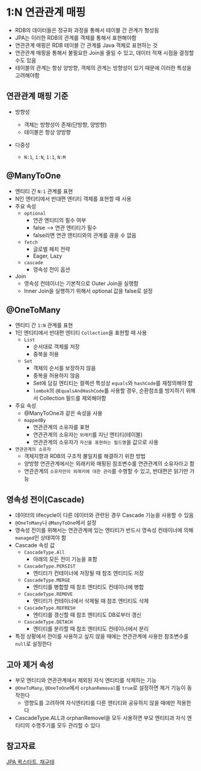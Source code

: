 #   1:N 연관관계 매핑
- RDB의 데이터들은 정규화 과정을 통해서 테이블 간 관계가 형성됨
- JPA는 이러한 RDB의 관계를 객체를 통해서 표현해야함
- 연관관계 매핑은 RDB 테이블 간 관계를 Java 객체로 표현하는 것
- 연관관계 매핑을 통해서 불필요한 Join을 줄일 수 있고, 데이터 적재 시점을 결정할 수도 있음
- 테이블의 관계는 항상 양방향, 객체의 관계는 방향성이 있기 때문에 이러한 특성을 고려해야함

##  연관관계 매핑 기준
- 방향성
  - 객체는 방향성이 존재(단방향, 양방향)
  - 테이블은 항상 양방향

- 다중성
  - `N:1`, `1:N`, `1:1`, `N:M`

##  @ManyToOne
- 엔티티 간 `N:1` 관계를 표현
- N인 엔티티에서 반대편 엔티티 객체를 표현할 때 사용
- 주요 속성
  - `optional`
    - 연관 엔티티의 필수 여부
    - false --> 연관 엔티티가 필수
    - false라면 연관 엔티티와의 관계를 끊을 수 없음
  - `fetch`
    - 글로벌 페치 전략
    - Eager, Lazy
  - `cascade`
    - 영속성 전이 옵션
- Join
  - 영속성 컨테이너는 기본적으로 Outer Join을 실행함
  - Inner Join을 실행하기 위해서 optional 값을 false로 설정

##  @OneToMany
- 엔티티 간 `1:N` 관계를 표현
- 1인 엔티티에서 반대편 엔티티 `Collection`을 표현할 때 사용
  - `List`
    - 순서대로 객체를 저장
    - 중복을 허용
  - `Set`
    - 객체의 순서를 보장하지 않음
    - 중복을 허용하지 않음
    - Set에 담길 엔티티는 컬렉션 특성상 `equals`와 `hashCode`를 재정의해야 함
    - `lombok`의 `@EqualsAndHashCode`를 사용할 경우, 순환참조를 방지하기 위해서 Collection 필드를 제외해야함
- 주요 속성
  - @ManyToOne과 같은 속성을 사용
  - `mappedBy`
    - 연관관계의 소유자를 표현
    - 연관관계의 소유자는 `외래키`를 지닌 엔티티(테이블)
    - 연관관계의 소유자가 `자신을 표현하는 필드명`을 값으로 사용
- `연관관계의 소유자`
  - 객체지향과 RDB의 구조적 불일치를 해결하기 위한 방법
  - 양방향 연관관계에서는 외래키와 매핑된 참조변수를 연관관계의 소유자라고 함
  - 연관관계의 `소유자만이 외래키에 대한 관리`를 수행할 수 있고, 반대편은 읽기만 가능

##  영속성 전이(Cascade)
- 데이터의 lifecycle이 다른 데이터와 관련된 경우 Cascade 기능을 사용할 수 있음
- `@OneToMany`나 `@ManyToOne`에서 설정
- 영속성 전이를 위해서는 연관관계에 있는 엔티티가 반드시 영속성 컨테이너에 의해 `managed`인 상태여야 함
- Cascade 속성 값
  - `CascadeType.All`
    - 아래의 모든 전이 기능을 포함
  - `CascadeType.PERSIST`
    - 엔티티가 컨테이너에 저장될 때 참조 엔티티도 저장
  - `CascadeType.MERGE`
    - 엔티티를 병합할 때 참조 엔티티도 컨테이너에 병합
  - `CascadeType.REMOVE`
    - 엔티티가 컨테이너에서 삭제될 때 참조 엔티티도 삭제
  - `CascadeType.REFRESH`
    - 엔티티를 갱신할 때 참조 엔티티도 DB로부터 갱신
  - `CascadeType.DETACH`
    - 엔티티를 분리할 때 참조 엔티티도 컨테이너에서 분리
- 특정 상황에서 전이를 사용하고 싶지 않을 때에는 연관관계에 사용한 참조변수를 `null`로 설정한다

##  고아 제거 속성
- 부모 엔티티와 연관관계에서 제외된 자식 엔티티를 삭제하는 기능
- `@OneToMany`, `@OneToOne`에서 `orphanRemoval`를 `true`로 설정하면 제거 기능이 동작한다
  - 영향도를 고려하여 자식엔티티를 다른 엔티티와 공유하지 않을 때에만 적용한다
- CascadeType.ALL과 orphanRemovel을 모두 사용하면 부모 엔티티과 자식 엔티티의 수명주기를 모두 관리할 수 있다

##  참고자료
[JPA 퀵스타트, 채규태](http://www.kyobobook.co.kr/product/detailViewKor.laf?ejkGb=KOR&mallGb=KOR&barcode=9791186710586&orderClick=LEA&Kc=)